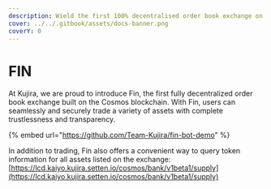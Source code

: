 ```yaml
---
description: Wield the first 100% decentralised order book exchange on Cosmos.
cover: ../../.gitbook/assets/docs-banner.png
coverY: 0
---
```


# FIN

At Kujira, we are proud to introduce Fin, the first fully decentralized order book exchange built on the Cosmos blockchain. With Fin, users can seamlessly and securely trade a variety of assets with complete trustlessness and transparency.

{% embed url="https://github.com/Team-Kujira/fin-bot-demo" %}

In addition to trading, Fin also offers a convenient way to query token information for all assets listed on the exchange: [https://lcd.kaiyo.kujira.setten.io/cosmos/bank/v1beta1/supply](https://lcd.kaiyo.kujira.setten.io/cosmos/bank/v1beta1/supply)
